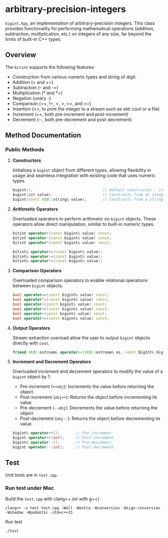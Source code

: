# arbitrary-precision-integers

`bigint.hpp`, an implementation of arbitrary-precision integers. This class provides functionality for performing mathematical operations (addition, subtraction, multiplication, etc.) on
integers of any size, far beyond the limits of built-in C++ types.

## Overview
The `bitint` supports the following features:

- Construction from various numeric types and string of digit.
- Addition (+ and +=)
- Subtraction (- and -=)
- Multiplication (* and *=)
- Negation (unary -)
- Comparison (==, !=, <, >, <=, and >=)
- Insertion (<<, to print the integer to a stream such as std::cout or a file)
- Increment (++, both pre-increment and post-increment)
- Decrement (--, both pre-decrement and post-decrement)

## Method Documentation

### Public Methods

1. **Constructors**

   Initializes a `bigint` object from different types, allowing flexibility in usage and seamless
   integration with existing code that uses numeric types.

   ```cpp
   bigint();                               // Default constructor - initializes to 0
   bigint(int value);                      // Constructs from an integer
   bigint(const std::string& value);       // Constructs from a string representation
   ```

2. **Arithmetic Operators**

   Overloaded operators to perform arithmetic on `bigint` objects. These operators allow direct
   manipulation, similar to built-in numeric types.

   ```cpp
   bitint operator+(const bigint& value) const;
   bitint operator-(const bigint& value) const;
   bitint operator*(const bigint& value) const;

   bitint& operator+=(const bigint& value);
   bitint& operator-=(const bigint& value);
   bitint& operator*=(const bigint& value);
   ```
3. **Comparison Operators**

   Overloaded comparison operators to enable relational operations between `bigint` objects.

   ```cpp
   bool operator==(const bigint& value) const;
   bool operator!=(const bigint& value) const;
   bool operator<(const bigint& value) const;
   bool operator<=(const bigint& value) const;
   bool operator>(const bigint& value) const;
   bool operator>=(const bigint& value) const;
   ```
   
4. **Output Operators**

   Stream extraction overload allow the user to output `bigint` objects directly with
   `cout`.

   ```cpp
   friend std::ostream& operator<<(std::ostream& os, const BigInt& bigint);
   ```

5. **Increment and Decrement Operators**

   Overloaded increment and decrement operators to modify the value of a `bigint` object by 1.
   - Pre-increment (`++obj`): Increments the value before returning the object.
   - Post-increment (`obj++`): Returns the object before incrementing its value.
   - Pre-decrement (`--obj`): Decrements the value before returning the object.
   - Post-decrement (`obj--`): Returns the object before decrementing its value.
  
 
   ```cpp
   bigint& operator++();       // Pre-increment
   bigint operator++(int);     // Post-increment
   bigint& operator--();       // Pre-decrement
   bigint operator--(int);     // Post-decrement
   ```
   
## Test
Unit tests are in `test.cpp`.

### Run test under Mac
Build the `test.cpp` with clang++ (or with g++)
```shell
clang++ -o test test.cpp -Wall -Wextra -Wconversion -Wsign-conversion -Wshadow -Wpedantic -std=c++23
```
Run test
```shell
./test
```
